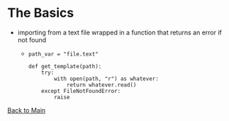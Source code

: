 # The Basics

+ importing from a text file wrapped in a function that returns an error if not found
    + ```
      path_var = "file.text"

      def get_template(path):
          try:
              with open(path, "r") as whatever:
                  return whatever.read()
          except FileNotFoundError:
              raise
      ```


[Back to Main](python.md)